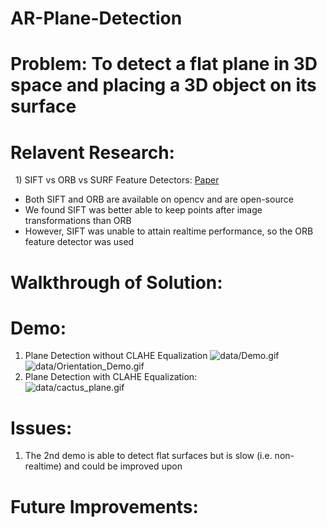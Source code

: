 # AR-Plane-Detection
# Problem: To detect a flat plane in 3D space and placing a 3D object on its surface

# Relavent Research:  
&nbsp;&nbsp;1) SIFT vs ORB vs SURF Feature Detectors: [Paper](https://arxiv.org/abs/1710.02726)  
  * Both SIFT and ORB are available on opencv and are open-source  
  * We found SIFT was better able to keep points after image transformations than ORB  
  * However, SIFT was unable to attain realtime performance, so the ORB feature detector was used  

# Walkthrough of Solution:

# Demo:  
1) Plane Detection without CLAHE Equalization
   ![data/Demo.gif](https://github.com/supreethub/AR-Plane-Detection/blob/main/data/Demo.gif)
   ![data/Orientation_Demo.gif](https://github.com/supreethub/AR-Plane-Detection/blob/main/data/Orientation_Demo.gif)
2) Plane Detection with CLAHE Equalization:  
   ![data/cactus_plane.gif](https://github.com/supreethub/AR-Plane-Detection/blob/main/data/cactus_plane.gif)
# Issues:
1) The 2nd demo is able to detect flat surfaces but is slow (i.e. non-realtime) and could be improved upon
# Future Improvements: 
